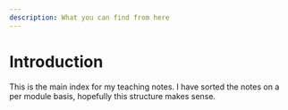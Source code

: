 ```yaml
---
description: What you can find from here
---
```


# Introduction

This is the main index for my teaching notes. I have sorted the notes on a per module basis, hopefully this structure makes sense.
